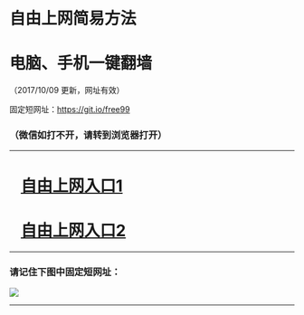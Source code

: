 ﻿# 自由上网简易方法

# 电脑、手机一键翻墙

（2017/10/09 更新，网址有效）

固定短网址：https://git.io/free99

### （微信如打不开，请转到浏览器打开）


***





# &nbsp;&nbsp; <a href="http://ft113030163.fwq-tz-1001.info/fwqtz01.html?t=100900132373 " target="_blank">自由上网入口1</a>
# &nbsp;&nbsp; <a href="http://ft1602611663.fwq-tz-1002.info/fwqtz02.html?t=100900115248 " target="_blank">自由上网入口2</a>
***

### 请记住下图中固定短网址：

<img src="https://s3-us-west-2.amazonaws.com/fwq-1001/yjfq-20170905okok.png" /> 


***

